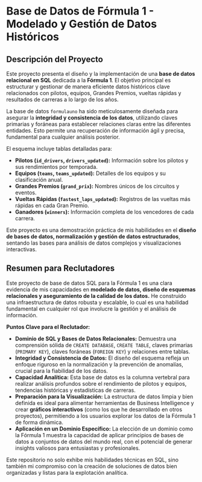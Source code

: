 # Base de Datos de Fórmula 1 - Modelado y Gestión de Datos Históricos

## Descripción del Proyecto

Este proyecto presenta el diseño y la implementación de una **base de datos relacional en SQL** dedicada a la **Fórmula 1**. El objetivo principal es estructurar y gestionar de manera eficiente datos históricos clave relacionados con pilotos, equipos, Grandes Premios, vueltas rápidas y resultados de carreras a lo largo de los años.

La base de datos `formulauno` ha sido meticulosamente diseñada para asegurar la **integridad y consistencia de los datos**, utilizando claves primarias y foráneas para establecer relaciones claras entre las diferentes entidades. Esto permite una recuperación de información ágil y precisa, fundamental para cualquier análisis posterior.

El esquema incluye tablas detalladas para:
* **Pilotos (`id_drivers`, `drivers_updated`):** Información sobre los pilotos y sus rendimientos por temporada.
* **Equipos (`teams`, `teams_updated`):** Detalles de los equipos y su clasificación anual.
* **Grandes Premios (`grand_prix`):** Nombres únicos de los circuitos y eventos.
* **Vueltas Rápidas (`fastest_laps_updated`):** Registros de las vueltas más rápidas en cada Gran Premio.
* **Ganadores (`winners`):** Información completa de los vencedores de cada carrera.

Este proyecto es una demostración práctica de mis habilidades en el **diseño de bases de datos, normalización y gestión de datos estructurados**, sentando las bases para análisis de datos complejos y visualizaciones interactivas.

## Resumen para Reclutadores

Este proyecto de base de datos SQL para la Fórmula 1 es una clara evidencia de mis capacidades en **modelado de datos, diseño de esquemas relacionales y aseguramiento de la calidad de los datos.** He construido una infraestructura de datos robusta y escalable, lo cual es una habilidad fundamental en cualquier rol que involucre la gestión y el análisis de información.

**Puntos Clave para el Reclutador:**

* **Dominio de SQL y Bases de Datos Relacionales:** Demuestra una comprensión sólida de `CREATE DATABASE`, `CREATE TABLE`, claves primarias (`PRIMARY KEY`), claves foráneas (`FOREIGN KEY`) y relaciones entre tablas.
* **Integridad y Consistencia de Datos:** El diseño del esquema refleja un enfoque riguroso en la normalización y la prevención de anomalías, crucial para la fiabilidad de los datos.
* **Capacidad Analítica:** Esta base de datos es la columna vertebral para realizar análisis profundos sobre el rendimiento de pilotos y equipos, tendencias históricas y estadísticas de carreras.
* **Preparación para la Visualización:** La estructura de datos limpia y bien definida es ideal para alimentar herramientas de Business Intelligence y crear **gráficos interactivos** (como los que he desarrollado en otros proyectos), permitiendo a los usuarios explorar los datos de la Fórmula 1 de forma dinámica.
* **Aplicación en un Dominio Específico:** La elección de un dominio como la Fórmula 1 muestra la capacidad de aplicar principios de bases de datos a conjuntos de datos del mundo real, con el potencial de generar insights valiosos para entusiastas y profesionales.

Este repositorio no solo exhibe mis habilidades técnicas en SQL, sino también mi compromiso con la creación de soluciones de datos bien organizadas y listas para la explotación analítica.
